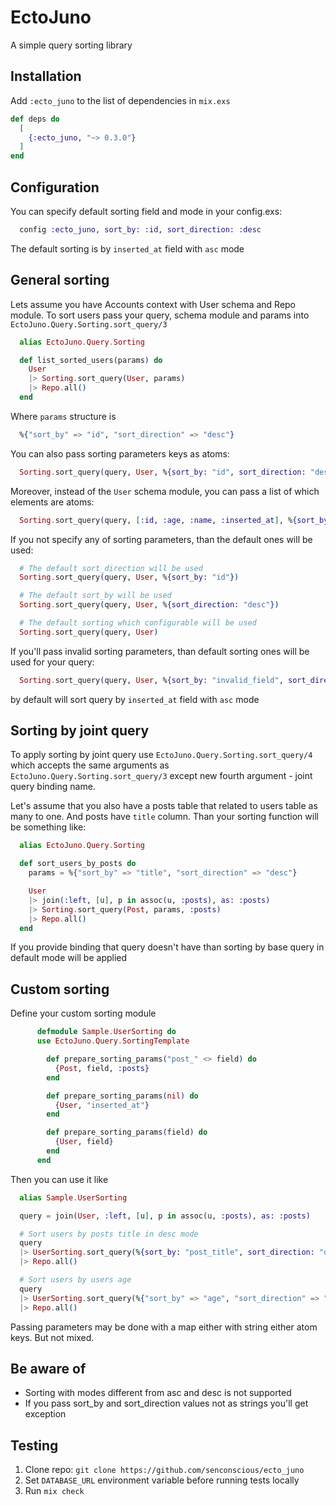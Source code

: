 # EctoJuno

A simple query sorting library

## Installation

Add `:ecto_juno` to the list of dependencies in `mix.exs`

```elixir
def deps do
  [
    {:ecto_juno, "~> 0.3.0"}
  ]
end
```

## Configuration

You can specify default sorting field and mode in your config.exs:

```elixir
  config :ecto_juno, sort_by: :id, sort_direction: :desc
```

The default sorting is by `inserted_at` field with `asc` mode

## General sorting

Lets assume you have Accounts context with User schema and Repo module.
To sort users pass your query, schema module and params into `EctoJuno.Query.Sorting.sort_query/3`

```elixir
  alias EctoJuno.Query.Sorting

  def list_sorted_users(params) do
    User
    |> Sorting.sort_query(User, params)
    |> Repo.all()
  end
```

Where `params` structure is

```elixir
  %{"sort_by" => "id", "sort_direction" => "desc"}
```

You can also pass sorting parameters keys as atoms:

```elixir
  Sorting.sort_query(query, User, %{sort_by: "id", sort_direction: "desc"})
```

Moreover, instead of the `User` schema module, you can pass a list of which elements are atoms:

```elixir
  Sorting.sort_query(query, [:id, :age, :name, :inserted_at], %{sort_by: "id", sort_direction: "desc"})
```

If you not specify any of sorting parameters, than the default ones will be used:

```elixir
  # The default sort_direction will be used
  Sorting.sort_query(query, User, %{sort_by: "id"})

  # The default sort_by will be used
  Sorting.sort_query(query, User, %{sort_direction: "desc"})

  # The default sorting which configurable will be used
  Sorting.sort_query(query, User)
```

If you'll pass invalid sorting parameters, than default sorting ones will be used for your query:

```elixir
  Sorting.sort_query(query, User, %{sort_by: "invalid_field", sort_direction: "invalid_mode"})
```

by default will sort query by `inserted_at` field with `asc` mode

## Sorting by joint query

To apply sorting by joint query use `EctoJuno.Query.Sorting.sort_query/4` which accepts the same arguments as
`EctoJuno.Query.Sorting.sort_query/3` except new fourth argument - joint query binding name.

Let's assume that you also have a posts table that related to users table as many to one. And posts have `title` column. Than your sorting function will be something like:

```elixir
  alias EctoJuno.Query.Sorting

  def sort_users_by_posts do
    params = %{"sort_by" => "title", "sort_direction" => "desc"}

    User
    |> join(:left, [u], p in assoc(u, :posts), as: :posts)
    |> Sorting.sort_query(Post, params, :posts)
    |> Repo.all()
  end
```

If you provide binding that query doesn't have than sorting by base query in default mode will be applied

## Custom sorting
Define your custom sorting module

```elixir
      defmodule Sample.UserSorting do
      use EctoJuno.Query.SortingTemplate

        def prepare_sorting_params("post_" <> field) do
          {Post, field, :posts}
        end

        def prepare_sorting_params(nil) do
          {User, "inserted_at"}
        end

        def prepare_sorting_params(field) do
          {User, field}
        end
      end
```

Then you can use it like
```elixir
  alias Sample.UserSorting

  query = join(User, :left, [u], p in assoc(u, :posts), as: :posts)

  # Sort users by posts title in desc mode
  query
  |> UserSorting.sort_query(%{sort_by: "post_title", sort_direction: "desc"})
  |> Repo.all()

  # Sort users by users age
  query
  |> UserSorting.sort_query(%{"sort_by" => "age", "sort_direction" => "desc"})
  |> Repo.all()
```

Passing parameters may be done with a map either with string either atom keys. But not mixed.

## Be aware of
- Sorting with modes different from asc and desc is not supported
- If you pass sort_by and sort_direction values not as strings you'll get exception

## Testing
1. Clone repo: `git clone https://github.com/senconscious/ecto_juno`
2. Set `DATABASE_URL` environment variable before running tests locally
3. Run `mix check`
````
